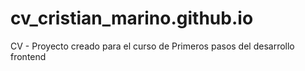 # cv_cristian_marino.github.io

CV - Proyecto creado para el curso de Primeros pasos del desarrollo frontend
